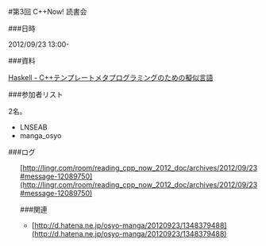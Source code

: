 #第3回 C++Now! 読書会

###日時

2012/09/23 13:00-



###資料

[Haskell - C++テンプレートメタプログラミングのための擬似言語](https://sites.google.com/site/boostjp/boostcon/2011#TOC-Haskell---C-Haskell-The-Pseudocode-Language-for-C-Template-Metaprogramming)


###参加者リスト

2名。

- LNSEAB
- manga_osyo


###ログ

<ul/>

[http://lingr.com/room/reading_cpp_now_2012_doc/archives/2012/09/23#message-12089750](http://lingr.com/room/reading_cpp_now_2012_doc/archives/2012/09/23#message-12089750)


###関連

- [http://d.hatena.ne.jp/osyo-manga/20120923/1348379488](http://d.hatena.ne.jp/osyo-manga/20120923/1348379488)


